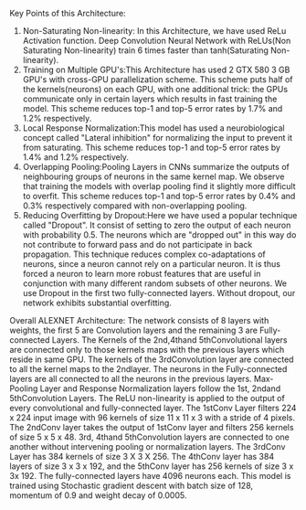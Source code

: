 Key Points of this Architecture:
1. Non-Saturating Non-linearity: In this Architecture, we have used ReLu Activation function. Deep Convolution Neural Network with ReLUs(Non Saturating Non-linearity) train 6 times faster than tanh(Saturating Non-linearity).
2. Training on Multiple GPU's:This Architecture has used 2 GTX 580 3 GB GPU's with cross-GPU parallelization scheme. This scheme puts half of the kernels(neurons) on each GPU, with one additional trick: the GPUs communicate only in certain layers which results in fast training the model. This scheme reduces top-1 and top-5 error rates by 1.7% and 1.2% respectively.
3. Local Response Normalization:This model has used a neurobiological concept called "Lateral inhibition" for normalizing the input to prevent it from saturating. This scheme reduces top-1 and top-5 error rates by 1.4% and 1.2% respectively.
4. Overlapping Pooling:Pooling Layers in CNNs summarize the outputs of neighbouring groups of neurons in the same kernel map. We observe that training the models with overlap pooling find it slightly more difficult to overfit. This scheme reduces top-1 and top-5 error rates by 0.4% and 0.3% respectively compared with non-overlapping pooling.
5. Reducing Overfitting by Dropout:Here we have used a popular technique called "Dropout". It consist of setting to zero the output of each neuron with probability 0.5. The neurons which are "dropped out" in this way do not contribute to forward pass and do not participate in back propagation. This technique reduces complex co-adaptations of neurons, since a neuron cannot rely on a particular neuron. It is thus forced a neuron to learn more robust features that are useful in conjunction with many different random subsets of other neurons.
We use Dropout in the first two fully-connected layers. Without dropout, our network exhibits substantial overfitting.


Overall ALEXNET Architecture:
The network consists of 8 layers with weights, the first 5 are Convolution layers and the remaining 3 are Fully-connected Layers. The Kernels of the 2nd,4thand 5thConvolutional layers are connected only to those kernels maps with the previous layers which reside in same GPU. The kernels of the 3rdConvolution layer are connected to all the kernel maps to the 2ndlayer. The neurons in the Fully-connected layers are all connected to all the neurons in the previous layers. Max-Pooling Layer and Response Normalization layers follow the 1st, 2ndand 5thConvolution Layers. The ReLU non-linearity is applied to the output of every convolutional and fully-connected layer.
The 1stConv Layer filters 224 x 224 input image with 96 kernels of size 11 x 11 x 3 with a stride of 4 pixels. The 2ndConv layer takes the output of 1stConv layer and filters 256 kernels of size 5 x 5 x 48. 3rd, 4thand 5thConvolution layers are connected to one another without intervening pooling or normalization layers. The 3rdConv Layer has 384 kernels of size 3 X 3 X 256. The 4thConv layer has 384 layers of size 3 x 3 x 192, and the 5thConv layer has 256 kernels of size 3 x 3x 192. The fully-connected layers have 4096 neurons each.
This model is trained using Stochastic gradient descent with batch size of 128, momentum of 0.9 and weight decay of 0.0005.
